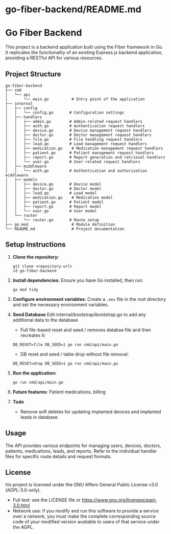 # go-fiber-backend/README.md

# Go Fiber Backend

This project is a backend application built using the Fiber framework in Go. It replicates the functionality of an existing Express.js backend application, providing a RESTful API for various resources.

## Project Structure

```
go-fiber-backend
├── cmd
│   └── api
│       └── main.go          # Entry point of the application
├── internal
│   ├── config
│   │   └── config.go       # Configuration settings
│   ├── handlers
│   │   ├── admin.go        # Admin-related request handlers
│   │   ├── auth.go         # Authentication request handlers
│   │   ├── device.go       # Device management request handlers
│   │   ├── doctor.go       # Doctor management request handlers
│   │   ├── file.go         # File handling request handlers
│   │   ├── lead.go         # Lead management request handlers
│   │   ├── medication.go    # Medication management request handlers
│   │   ├── patient.go      # Patient management request handlers
│   │   ├── report.go       # Report generation and retrieval handlers
│   │   └── user.go         # User-related request handlers
│   ├── middleware
│   │   └── auth.go         # Authentication and authorization middleware
│   ├── models
│   │   ├── device.go       # Device model
│   │   ├── doctor.go       # Doctor model
│   │   ├── lead.go         # Lead model
│   │   ├── medication.go    # Medication model
│   │   ├── patient.go      # Patient model
│   │   ├── report.go       # Report model
│   │   └── user.go         # User model
│   └── router
│       └── router.go       # Route setup
├── go.mod                   # Module definition
└── README.md                # Project documentation
```

## Setup Instructions

1. **Clone the repository:**
   ```
   git clone <repository-url>
   cd go-fiber-backend
   ```

2. **Install dependencies:**
   Ensure you have Go installed, then run:
   ```
   go mod tidy
   ```

3. **Configure environment variables:**
   Create a `.env` file in the root directory and set the necessary environment variables.

4. **Seed Database**
   Edit internal/bootstrap/bootstrap.go to add any additional data to the database
   * Full file-based reset and seed / removes databse file and then recreates it:  
   ```
   DB_RESET=file DB_SEED=1 go run cmd/api/main.go
   ```
   * DB reset and seed / table drop without file removal:
   ```
   DB_RESET=drop DB_SEED=1 go run cmd/api/main.go
   ```

5. **Run the application:**
   ```
   go run cmd/api/main.go
   ```

6. **Future features:**
   Patient medications, billing
   
7. **Todo**
   * Remove soft deletes for updating implanted devices and implanted leads in database
   
## Usage

The API provides various endpoints for managing users, devices, doctors, patients, medications, leads, and reports. Refer to the individual handler files for specific route details and request formats.

## License

his project is licensed under the GNU Affero General Public License v3.0 (AGPL-3.0-only).

- Full text: see the LICENSE file or https://www.gnu.org/licenses/agpl-3.0.html
- Network use: if you modify and run this software to provide a service over a network, you must make the complete corresponding source code of your modified version available to users of that service under the AGPL.